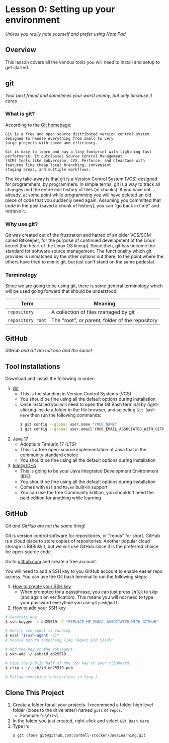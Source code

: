 # Lesson 0: Setting up your environment

_Unless you really hate yourself and prefer using Note Pad_

## Overview

This lesson covers all the various tools you will need to install and setup to get started.

## git

_Your best friend and sometimes your worst enemy, but only because it cares_

### What is git?

According to the [Git homepage](https://git-scm.com/):

```text
Git is a free and open source distributed version control system designed to handle everything from small to very
large projects with speed and efficiency.

Git is easy to learn and has a tiny footprint with lightning fast performance. It outclasses Source Control Management
(SCM) tools like Subversion, CVS, Perforce, and ClearCase with features like cheap local branching, convenient
staging areas, and multiple workflows.
```

The key take-away is that git is a Version Control System (VCS) designed for programmers, by programmers.
In simple terms, git is a way to track all changes and the entire edit history of files (in chunks). If you
have not already, at some point while programming you will have deleted an old piece of code that
you suddenly need again. Assuming you committed that code in the past (saved a chunk of history), you can
"go back in time" and retrieve it.

### Why use git?

Git was created out of the frustration and hatred of an older VCS/SCM called BitKeeper, for the purpose of
continued development of the Linux kernel (the heart of the Linux OS lineup). Since then, git has become the
standard for software source management. The functionality which git provides is unmatched by the other
options out there, to the point where the others have tried to mimic git, but just can't stand on the same pedestal.

### Terminology

Since we are going to be using git, there is some general terminology which will be used going forward that should
be understood.

| Term              | Meaning                                         |
|-------------------|-------------------------------------------------|
| `repository`      | A collection of files managed by git            |
| `repository root` | The "root", or parent, folder of the repository |

## GitHub

_GitHub and Git are not one and the same!_








## Tool Installations

Download and install the following in order:

1. [Git](https://git-scm.com/downloads)
    * This is the standing in Version Control Systems (VCS)
    * You should be fine using all the default options during installation
    * Once installed you will need to open the Git Bash terminal by right-clicking inside a folder in the file browser,
      and selecting `Git Bash Here` then run the following commands:
      ```bash
      $ git config --global user.name "YOUR_NAME"
      $ git config --global user.email YOUR_EMAIL_ASSOCIATED_WITH_GITHUB
      ```
2. [Java 17](https://adoptium.net/)
    * Adoptium Temurin 17 (LTS)
    * This is a free open-source implementation of Java that is the community standard choice
    * You should be fine using all the default options during installation
3. [Intellij IDEA](https://www.jetbrains.com/idea/)
    * This is going to be your Java Integrated Development Environment (IDE)
    * You should be fine using all the default options during installation
    * Comes with `Git` and `Maven` built-in support
    * You can use the free Community Edition, you shouldn't need the paid edition for anything while learning

## GitHub

_Git and GitHub are not the same thing!_

Git is version control software for repositories, or "repos" for short. GitHub is a cloud place to store copies of
repositories. Another popular cloud storage is BitBukkit, but we will use GitHub since it is the preferred choice for
open-source code.

Go to [github.com](https://github.com/) and create a free account.

You will need to add a SSH key to you GitHub account to enable easier repo access. You can use the Git bash terminal to
run the following steps:

1. [How to create your SSH key](https://docs.github.com/en/authentication/connecting-to-github-with-ssh/generating-a-new-ssh-key-and-adding-it-to-the-ssh-agent)
    * When prompted for a passphrase, you can just press `ENTER` to skip (and again on verification). This means you
      will not need to type your password everytime you use git `push`/`pull`.
2. [How to add your SSH key](https://docs.github.com/en/authentication/connecting-to-github-with-ssh/adding-a-new-ssh-key-to-your-github-account)

```bash
# Generate key
$ ssh-keygen -t ed25519 -C "REPLACE_ME_EMAIL_ASSOCIATED_WITH_GITHUB"

# Verify ssh-agent is running
$ eval "$(ssh-agent -s)"
# Should return something like "Agent pid 51345"

# Add the key to the sSh-agent
$ ssh-add ~/.ssh/id_ed25519

# Copy the public half of the SSH key to your clipboard
$ clip < ~/.ssh/id_ed25519.pub

# Follow remaining instructions in Step 2.
```

## Clone This Project

1. Create a folder for all your projects. I recommend a folder high level folder (close to the drive letter)
   named `gits` or `repos`.
    * Example: `D:\Gits\`
2. In the folder you just created, right-click and select `Git Bash Here`
3. Type in:
   ```bash
   $ git clone git@github.com:cordell-stocker/JavaLearning.git
   ```